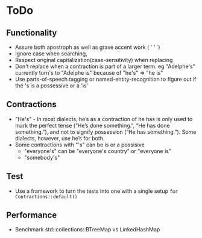 # ToDo

## Functionality

- Assure both apostroph as well as grave accent work ( ' ’ `)
- Ignore case when searching,
- Respect original capitalization(case-sensitivity) when replacing
- Don't replace when a contraction is part of a larger term. eg "Adelphe's" currently turn's to "Adelphe is" because of "he's" => "he is"
- Use parts-of-speech tagging or named-entity-recognition to figure out if the 's is a possessive or a 'is'

## Contractions

- "He's" - In most dialects, he’s as a contraction of he has is only used to mark the perfect tense (“He’s done something.”, “He has done something.”), and not to signify possession (“He has something.”). Some dialects, however, use he’s for both.
- Some contractions with "'s" can be is or a possisive
  - "everyone's" can be "everyone's country" or "everyone is"
  - "somebody's"

## Test

- Use a framework to turn the tests into one with a single setup `for Contractions::default()`


## Performance

- Benchmark std::collections::BTreeMap vs LinkedHashMap
